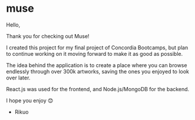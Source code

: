 # muse

Hello,

Thank you for checking out Muse!

I created this project for my final project of Concordia Bootcamps, but plan to continue working on it moving forward to make it as good as possible.

The idea behind the application is to create a place where you can browse endlessly through over 300k artworks, saving the ones you enjoyed to look over later.

React.js was used for the frontend, and Node.js/MongoDB for the backend.

I hope you enjoy 😊

- Rikuo